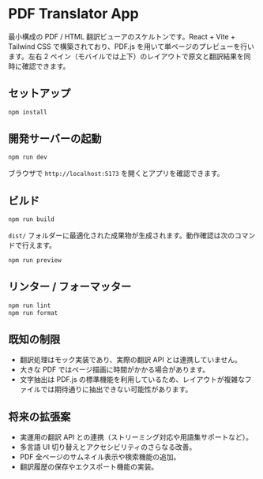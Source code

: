 # PDF Translator App

最小構成の PDF / HTML 翻訳ビューアのスケルトンです。React + Vite + Tailwind CSS で構築されており、PDF.js を用いて単ページのプレビューを行います。左右 2 ペイン（モバイルでは上下）のレイアウトで原文と翻訳結果を同時に確認できます。

## セットアップ

```bash
npm install
```

## 開発サーバーの起動

```bash
npm run dev
```

ブラウザで `http://localhost:5173` を開くとアプリを確認できます。

## ビルド

```bash
npm run build
```

`dist/` フォルダーに最適化された成果物が生成されます。動作確認は次のコマンドで行えます。

```bash
npm run preview
```

## リンター / フォーマッター

```bash
npm run lint
npm run format
```

## 既知の制限

- 翻訳処理はモック実装であり、実際の翻訳 API とは連携していません。
- 大きな PDF ではページ描画に時間がかかる場合があります。
- 文字抽出は PDF.js の標準機能を利用しているため、レイアウトが複雑なファイルでは期待通りに抽出できない可能性があります。

## 将来の拡張案

- 実運用の翻訳 API との連携（ストリーミング対応や用語集サポートなど）。
- 多言語 UI 切り替えとアクセシビリティのさらなる改善。
- PDF 全ページのサムネイル表示や検索機能の追加。
- 翻訳履歴の保存やエクスポート機能の実装。

